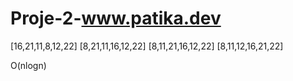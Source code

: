 # Proje-2-www.patika.dev

[16,21,11,8,12,22]
[8,21,11,16,12,22]
[8,11,21,16,12,22]
[8,11,12,16,21,22]

O(nlogn)
